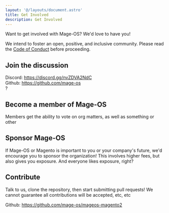 ```yaml
---
layout: '@/layouts/document.astro'
title: Get Involved
description: Get Involved
---
```


Want to get involved with Mage-OS? We'd love to have you!

We intend to foster an open, positive, and inclusive community. Please read the [Code of Conduct](/) before proceeding.

## Join the discussion

Discord: https://discord.gg/nvZDVA2NdC  
Github: https://github.com/mage-os  
?

## Become a member of Mage-OS

Members get the ability to vote on org matters, as well as something or other

## Sponsor Mage-OS

If Mage-OS or Magento is important to you or your company's future, we'd encourage you to sponsor the organization! This involves higher fees, but also gives you exposure. And everyone likes exposure, right?

## Contribute

Talk to us, clone the repository, then start submitting pull requests! We cannot guarantee all contributions will be accepted, etc, etc

Github: https://github.com/mage-os/mageos-magento2
